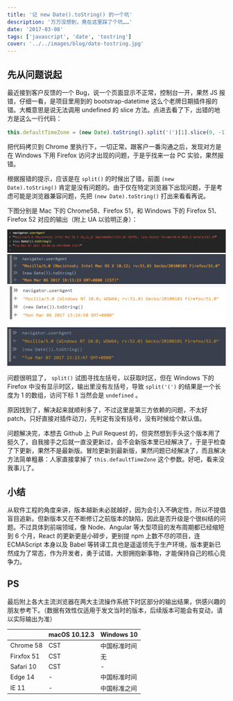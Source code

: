 ```yaml
---
title: '记 new Date().toString() 的一个坑'
description: '万万没想到，竟在这里踩了个坑……'
date: '2017-03-08'
tags: ['javascript', 'date', 'tostring']
cover: '../../images/blog/date-tostring.jpg'
---
```


## 先从问题说起

最近接到客户反馈的一个 Bug，说一个页面显示不正常，控制台一开，果然 JS 报错，仔细一看，是项目里用到的 bootstrap-datetime 这么个老牌日期插件报的错。大概意思是说无法调用 undefined 的 slice 方法。点进去看了下，出错的地方是这么一行代码：

```javascript
this.defaultTimeZone = (new Date).toString().split('(')[1].slice(0, -1);
```

把代码拷贝到 Chrome 里执行下，一切正常。跟客户一番沟通之后，发现对方是在 Windows 下用 Firefox 访问才出现的问题，于是乎找来一台 PC 实验，果然报错。

根据报错的提示，应该是在 `split()` 的时候出了错，前面 `(new Date).toString()` 肯定是没有问题的。由于仅在特定浏览器下出现问题，于是考虑可能是浏览器兼容问题，先把 `(new Date).toString()` 打出来看看再说。


下图分别是 Mac 下的 Chrome58、Firefox 51，和 Windows 下的 Firefox 51、Firefox 52 对应的输出（附上 UA 以验明正身）：

![chrome58-mac](../../images/blog/date-tostring/date-tostring-chrome58-mac.png)
![firefox51-mac](../../images/blog/date-tostring/date-tostring-firefox51-mac.PNG)
![firefox51-win](../../images/blog/date-tostring/date-tostring-firefox51-win.PNG)
![firefox52-win](../../images/blog/date-tostring/date-tostring-firefox52-win.PNG)

问题很明显了， `split()` 试图寻找左括号，以获取时区，但在 Windows 下的 Firefox 中没有显示时区，输出里没有左括号，导致 `split('(')` 的结果是一个长度为 1 的数组，访问下标 1 当然会是 `undefined` 。

原因找到了，解决起来就顺利多了，不过这里是第三方依赖的问题，不太好patch，只好直接对插件动刀，先判定有没有括号，没有时候给个默认值。

问题解决完，本想去 Github 上 Pull Request 的，但突然想到手头这个版本用了挺久了，自我接手之后就一直没更新过，会不会新版本里已经解决了，于是乎检查了下更新，果然不是最新版。冒险更新到最新版，果然问题已经解决了，而且解决方法简单粗暴：人家直接拿掉了 `this.defaultTimeZone` 这个参数。好吧，看来没我事儿了。

## 小结

从软件工程的角度来讲，版本越新未必就越好，因为会引入不确定性，所以不提倡盲目追新。但新版本又在不断修订之前版本的缺陷，因此是否升级是个很纠结的问题。不过具体到前端领域，像 Node、Angular 等大型项目的发布周期都已经缩短到 6 个月，React 的更新更是小碎步，更别提 npm 上数不尽的项目，连 ECMAScript 本身以及 Babel 等转译工具也是遥遥领先于生产环境，版本更新已然成为了常态，作为开发者，勇于试错，大胆拥抱新事物，才能保持自己的核心竞争力。

## PS

最后附上各大主流浏览器在两大主流操作系统下时区部分的输出结果，供感兴趣的朋友参考下。（数据有效性仅适用于发文当时的版本，后续版本可能会有变动，请以实际输出为准）

| | macOS 10.12.3 | Windows 10 |
|-|-|-|
| Chrome 58 | CST | 中国标准时间 |
| Firxfox 51 | CST | 无 |
| Safari 10 | CST | - |
| Edge 14 | - | 中国标准时间 |
| IE 11 | - | 中国标准之间 |
